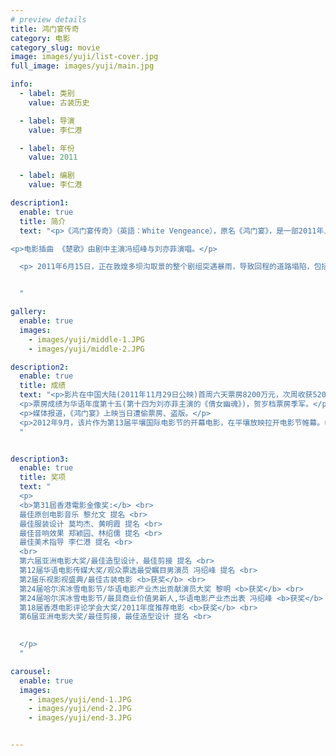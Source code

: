 ```yaml
---
# preview details
title: 鸿门宴传奇
category: 电影
category_slug: movie
image: images/yuji/list-cover.jpg
full_image: images/yuji/main.jpg

info:
  - label: 类别
    value: 古装历史

  - label: 导演
    value: 李仁港

  - label: 年份
    value: 2011

  - label: 编剧
    value: 李仁港

description1:
  enable: true
  title: 简介
  text: "<p>《鸿门宴传奇》（英語：White Vengeance），原名《鸿门宴》，是一部2011年上映、中国大陆与香港合拍的古装历史片，由星光国际传媒（集团）有限公司、北大星光集团、江苏幸福蓝海影业有限责任公司等联合出品，北京光线影业有限公司发行，由香港知名导演李仁港同時擔任編劇及導演，並由黎明、张涵予、刘亦菲、冯绍峰、黄秋生、陈小春、安志杰领衔主演。影片以秦末民变为背景，讲述了刘邦（黎明飾）和项羽（冯绍峰飾）在联合推翻秦朝以后，为争夺天下霸主之位，双方在鸿门宴上展开激烈斗争，最终刘邦侥幸逃脱，并且在数年后击败项羽，赢得楚汉战争的胜利。 </p>

<p>电影插曲 《楚歌》由剧中主演冯绍峰与刘亦菲演唱。</p>

  <p> 2011年6月15日，正在敦煌多坝沟取景的整个剧组突遇暴雨，导致回程的道路塌陷，包括导演李仁港、主演黎明、刘亦菲、冯绍峰等300余名工作人员全部被困，与后方工作人员失去联系。直到6月16日早上7点，星光国际总裁宋光成才表示已和剧组取得联系，导演李仁港和几位主演都平安无事，但因为暴雨所致的泥石流导致路面受损，汽车无法行驶。 </p>


  "

gallery:
  enable: true
  images:
    - images/yuji/middle-1.JPG
    - images/yuji/middle-2.JPG

description2:
  enable: true
  title: 成绩
  text: "<p>影片在中国大陆(2011年11月29日公映)首周六天票房8200万元，次周收获5200万元，为这两周的票房冠军。至12月25日累计1.5亿元。</p>
  <p>票房成绩为华语年度第十五(第十四为刘亦菲主演的《倩女幽魂》)，贺岁档票房季军。</p>
  <p>媒体报道，《鸿门宴》上映当日遭偷票房、盗版。</p>
  <p>2012年9月，该片作为第13届平壤国际电影节的开幕电影，在平壤放映拉开电影节帷幕。电影赢得热烈反响，获得当地权威媒体的高度评价。</p>
  "


description3:
  enable: true
  title: 奖项
  text: "
  <p>
  <b>第31屆香港電影金像奖:</b> <br> 
  最佳原创电影音乐 黎允文 提名 <br>
  最佳服装设计 莫均杰、黄明霞 提名 <br>
  最佳音响效果 郑颖园、林绍儒 提名 <br>
  最佳美术指导 李仁港 提名 <br>
  <br>
  第六届亚洲电影大奖/最佳造型设计，最佳剪接 提名 <br>
  第12届华语电影传媒大奖/观众票选最受瞩目男演员 冯绍峰 提名 <br>
  第2届乐视影视盛典/最佳古装电影 <b>获奖</b> <br>
  第24届哈尔滨冰雪电影节/华语电影产业杰出贡献演员大奖 黎明 <b>获奖</b> <br>
  第24届哈尔滨冰雪电影节/最具商业价值男新人,华语电影产业杰出表 冯绍峰 <b>获奖</b> <br>
  第18届香港电影评论学会大奖/2011年度推荐电影 <b>获奖</b> <br>
  第6届亚洲电影大奖/最佳剪接，最佳造型设计 提名 <br>
  

  </p>
  "

carousel:
  enable: true
  images:
    - images/yuji/end-1.JPG
    - images/yuji/end-2.JPG
    - images/yuji/end-3.JPG


---
```

